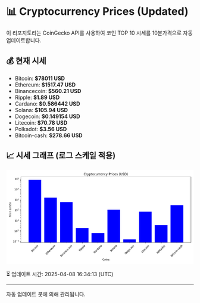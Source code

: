 
# 📊 Cryptocurrency Prices (Updated)

이 리포지토리는 CoinGecko API를 사용하여 코인 TOP 10 시세를 10분가격으로 자동 업데이트합니다.

## 💰 현재 시세
- Bitcoin: **$78011 USD**
- Ethereum: **$1517.47 USD**
- Binancecoin: **$560.21 USD**
- Ripple: **$1.89 USD**
- Cardano: **$0.586442 USD**
- Solana: **$105.94 USD**
- Dogecoin: **$0.149154 USD**
- Litecoin: **$70.78 USD**
- Polkadot: **$3.56 USD**
- Bitcoin-cash: **$278.66 USD**

## 📈 시세 그래프 (로그 스케일 적용)
![Crypto Prices](crypto_prices.png)

⏳ 업데이트 시간: 2025-04-08 16:34:13 (UTC)

---
자동 업데이트 봇에 의해 관리됩니다.
